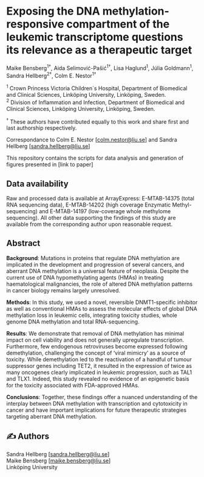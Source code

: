 # Exposing the DNA methylation-responsive compartment of the leukemic transcriptome questions its relevance as a therapeutic target

Maike Bensberg<sup>1†</sup>, Aida Selimović-Pašić<sup>1†</sup>, Lisa Haglund<sup>1</sup>, Júlia Goldmann<sup>1</sup>, Sandra Hellberg<sup>2†</sup>, Colm E. Nestor<sup>1†</sup>


<sup>1</sup> Crown Princess Victoria Children´s Hospital, Department of Biomedical and Clinical Sciences, Linköping University, Linköping, Sweden.<br />
<sup>2</sup> Division of Inflammation and Infection, Department of Biomedical and Clinical Sciences, Linköping University, Linköping, Sweden.<br />

<sup>†</sup> These authors have contributed equally to this work and share first and last authorship respectively. 

Correspondance to Colm E. Nestor [colm.nestor@liu.se] and Sandra Hellberg [sandra.hellberg@liu.se]

This repository contains the scripts for data analysis and generation of figures presented in [link to paper]

## Data availability

Raw and processed data is available at ArrayExpress: E-MTAB-14375 (total RNA sequencing data), E-MTAB-14202 (high coverage Enzymatic Methyl-sequencing) and E-MTAB-14197 (low-coverage whole methylome sequencing). All other data supporting the findings of this study are available from the corresponding author upon reasonable request.

## Abstract
**Background**: Mutations in proteins that regulate DNA methylation are implicated in the development and progression of several cancers, and aberrant DNA methylation is a universal feature of neoplasia. Despite the current use of DNA hypomethylating agents (HMAs) in treating haematological malignancies, the role of altered DNA methylation patterns in cancer biology remains largely unresolved. 

**Methods**: In this study, we used a novel, reversible DNMT1-specific inhibitor as well as conventional HMAs to assess the molecular effects of global DNA methylation loss in leukemic cells, integrating toxicity studies, whole genome DNA methylation and total RNA-sequencing.

**Results**: We demonstrate that removal of DNA methylation has minimal impact on cell viability and does not generally upregulate transcription. Furthermore, few endogenous retroviruses become expressed following demethylation, challenging the concept of ‘viral mimicry’ as a source of toxicity. While demethylation led to the reactivation of a handful of tumour suppressor genes including TET2, it resulted in the expression of twice as many oncogenes clearly implicated in leukemic progression, such as TAL1 and TLX1. Indeed, this study revealed no evidence of an epigenetic basis for the toxicity associated with FDA-approved HMAs. 

**Conclusions**: Together, these findings offer a nuanced understanding of the interplay between DNA methylation with transcription and cytotoxicity in cancer and have important implications for future therapeutic strategies targeting aberrant DNA methylation.

## :writing_hand: Authors

Sandra Hellberg [sandra.hellberg@liu.se] <br />
Maike Bensberg [maike.bensberg@liu.se] <br />
Linköping University


